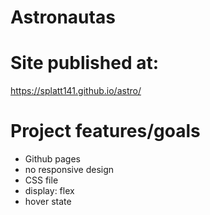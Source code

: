 # Astronautas

# Site published at:

https://splatt141.github.io/astro/

# Project features/goals

- Github pages
- no responsive design
- CSS file
- display: flex
- hover state
